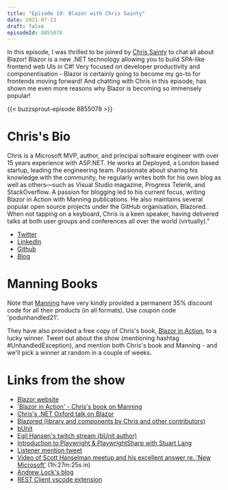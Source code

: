 ```yaml
---
title: "Episode 19: Blazor with Chris Sainty"
date: 2021-07-13
draft: false
episodeId: 8855078
---
```


In this episode, I was thrilled to be joined by [Chris Sainty](https://twitter.com/chris_sainty) to chat all about Blazor! Blazor is a new .NET technology allowing you to build SPA-like frontend web UIs in C#! Very focused on developer productivity and componentisation - Blazor is certainly going to become my go-to for frontends moving forward! And chatting with Chris in this episode, has shown me even more reasons why Blazor is becoming so immensely popular!

{{< buzzsprout-episode 8855078 >}}

# Chris's Bio

Chris is a Microsoft MVP, author, and principal software engineer with over 15 years experience with ASP.NET. He works at Deployed, a London based startup, leading the engineering team. Passionate about sharing his knowledge with the community, he regularly writes both for his own blog as well as others—such as Visual Studio magazine, Progress Telerik, and StackOverflow. A passion for blogging led to his current focus, writing Blazor in Action with Manning publications. He also maintains several popular open source projects under the GitHub organisation, Blazored. When not tapping on a keyboard, Chris is a keen speaker, having delivered talks at both user groups and conferences all over the world (virtually)."

* [Twitter](https://twitter.com/chris_sainty)
* [LinkedIn](https://www.linkedin.com/in/chris-sainty)
* [Github](https://github.com/chrissainty)
* [Blog](https://chrissainty.com/)

# Manning Books

Note that [Manning](https://www.manning.com/) have very kindly provided a permanent 35% discount code for all their products (in all formats). Use coupon code 'podunhandled21'.

They have also provided a free copy of Chris's book, [Blazor in Action](http://mng.bz/4MPv), to a lucky winner. Tweet out about the show (mentioning hashtag #UnhandledException), and mention both Chris's book and Manning - and we'll pick a winner at random in a couple of weeks.

# Links from the show

* [Blazor website](https://dotnet.microsoft.com/apps/aspnet/web-apps/blazor)
* ['Blazor in Action' - Chris's book on Manning](http://mng.bz/4MPv)
* [Chris's .NET Oxford talk on Blazor](https://www.dotnetoxford.com/posts/2021-05-blazor-with-chris-sainty)
* [Blazored (library and components by Chris and other contributors)](https://github.com/Blazored)
* [bUnit](https://bunit.dev/)
* [Egil Hansen's twitch stream (bUnit author)](https://www.twitch.tv/egilhansen)
* [Introduction to Playwright & PlaywrightSharp with Stuart Lang](https://www.youtube.com/watch?v=O2R0VUBlvZ8)
* [Listener mention tweet](https://twitter.com/davidwengier/status/1407599801714188294)
* [Video of Scott Hanselman meetup and his excellent answer re. 'New Microsoft'](https://skillsmatter.com/skillscasts/12999-microsoft-open-source-scott-hanselman) (1h:27m:25s in)
* [Andrew Lock's blog](https://andrewlock.net/)
* [REST Client vscode extension](https://marketplace.visualstudio.com/items?itemName=humao.rest-client)
